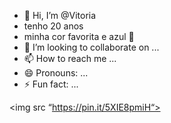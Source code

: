 - 👋 Hi, I’m @Vitoria
- tenho 20 anos
- minha cor favorita e azul 💙
- 💞️ I’m looking to collaborate on ...
- 📫 How to reach me ...
- 😄 Pronouns: ...
- ⚡ Fun fact: ...

<!---
Vitorinha1002/Vitorinha1002 is a ✨ special ✨ repository because its `README.md` (this file) appears on your GitHub profile.
You can click the Preview link to take a look at your changes.
--->
<img src “https://pin.it/5XIE8pmiH“>
